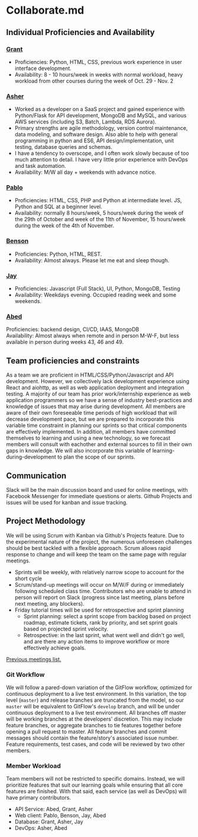 # Collaborate.md

## Individual Proficiencies and Availability
### [Grant](https://github.com/wonggran)
* Proficiencies: Python, HTML, CSS, previous work experience in user interface development.  
* Availability: 8 - 10 hours/week in weeks with normal workload, heavy workload from other courses during the week of Oct. 29 - Nov. 2

### [Asher](https://github.com/asher-dev)
* Worked as a developer on a SaaS project and gained experience with Python/Flask for API development, MongoDB and MySQL, and various AWS services (including S3, Batch, Lambda, RDS Aurora).
* Primary strengths are agile methodology, version control maintenance, data modeling, and software design. Also able to help with general programming in python and ES6, API design/implementation, unit testing, database queries and schemas.
* I have a tendency to overscope, and I often work slowly because of too much attention to detail. I have very little prior experience with DevOps and task automation.
* Availability: M/W all day + weekends with advance notice.

### [Pablo](https://github.com/pablolluchr)
* Proficiencies: HTML, CSS, PHP and Python at intermediate level. JS, Python and SQL at a beginner level.
* Availability: normally 8 hours/week, 5 hours/week during the week of the 29th of October and week of the 11th of November, 15 hours/week during the week of the 4th of November.

### [Benson](https://github.com/bensonchan)
* Proficiencies: Python, HTML, REST.  
* Availability: Almost always. Please let me eat and sleep though.

### [Jay](https://github.com/JZ6)
* Proficiencies: Javascript (Full Stack), UI, Python, MongoDB, Testing
* Availability: Weekdays evening. Occupied reading week and some weekends.

### [Abed](https://github.com/abedef)
Proficiencies: backend design, CI/CD, IAAS, MongoDB  
Availability: Almost always when remote and in person M-W-F, but less available in person during weeks 43, 46 and 49.

## Team proficiencies and constraints
As a team we are proficient in HTML/CSS/Python/Javascript and API development. However, we collectively lack development experience using React and aiohttp, as well as web application deployment and integration testing. A majority of our team has prior work/internship experience as web application programmers so we have a sense of industry best-practices and knowledge of issues that may arise during development. All members are aware of their own foreseeable time periods of high workload that will decrease development pace, but we are prepared to incorporate this variable time constraint in planning our sprints so that critical components are effectively implemented. In addition, all members have committed themselves to learning and using a new technology, so we forecast members will consult with eachother and external sources to fill in their own gaps in knowledge. We will also incorporate this variable of learning-during-development to plan the scope of our sprints.

## Communication
Slack will be the main discussion board and used for online meetings, with Facebook Messenger for immediate questions or alerts. Github Projects and issues will be used for kanban and issue tracking.

## Project Methodology
We will be using Scrum with Kanban via Github's Projects feature. Due to the experimental nature of the project, the numerous unforeseen challenges should be best tackled with a flexible approach. Scrum allows rapid response to change and will keep the team on the same page with regular meetings.
* Sprints will be weekly, with relatively narrow scope to account for the short cycle
* Scrum/stand-up meetings will occur on M/W/F during or immediately following scheduled class time. Contributors who are unable to attend in person will report on Slack (progress since last meeting, plans before next meeting, any blockers).
* Friday tutorial times will be used for retrospective and sprint planning
  * Sprint planning: select a sprint scope from backlog based on project roadmap, estimate tickets, rank by priority, and set sprint goals based on projected sprint velocity.
  * Retrospective: in the last sprint, what went well and didn't go well, and are there any action items to improve workflow or more effectively achieve goals.

[Previous meetings list.](Meetings.md)

### Git Workflow
We will follow a pared-down variation of the GitFlow workflow, optimized for continuous deployment to a live test environment. In this variation, the top level (`master`) and release branches are truncated from the model, so our `master` will be equivalent to GitFlow's `develop` branch, and will be under continuous deployment to a live test environment. All branches off master will be working branches at the developers' discretion. This may include feature branches, or aggregate branches to tie features together before opening a pull request to master. All feature branches and commit messages should contain the feature/story's associated issue number. Feature requirements, test cases, and code will be reviewed by two other members.

### Member Workload
Team members will not be restricted to specific domains. Instead, we will prioritize features that suit our learning goals while ensuring that all core features are finished. With that said, each service (as well as DevOps) will have primary contributors.
* API Service: Abed, Grant, Asher
* Web client: Pablo, Benson, Jay, Abed
* Database: Grant, Asher, Jay
* DevOps: Asher, Abed
